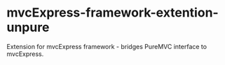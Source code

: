 mvcExpress-framework-extention-unpure
=====================================

Extension for mvcExpress framework - bridges PureMVC interface to mvcExpress.
